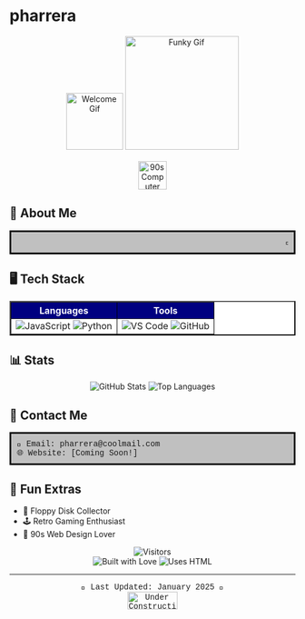 # pharrera

<div align="center">
  <img height="100" src="https://stryvemarketing.com/wp-content/uploads/2016/04/welcome.gif" alt="Welcome Gif" />
  <img height="200" src="https://img1.picmix.com/output/stamp/normal/8/3/4/2/2432438_48352.gif" alt="Funky Gif" />
</div>

<br clear="both">

<div align="center">
  <img height="50" src="https://web.archive.org/web/20090903025330/http://geocities.com/sagun_0204/computer002.gif" alt="90s Computer Gif" />
</div>

## 🌟 About Me

<div style="background-color: #C0C0C0; padding: 10px; border: 3px solid #000; font-family: 'Courier New', monospace;">
  <marquee behavior="scroll" direction="left">
    🚧 Under Construction 🚧 Radical Developer in the Making! 🌈
  </marquee>
</div>

## 🖥️ Tech Stack

<table border="2" cellpadding="5" style="width: 100%; background-color: #FFFFFF; border-color: #000000;">
  <tr>
    <th style="background-color: #000080; color: #FFFFFF;">Languages</th>
    <th style="background-color: #000080; color: #FFFFFF;">Tools</th>
  </tr>
  <tr>
    <td align="center">
      <img src="https://img.shields.io/badge/JavaScript-F7DF1E?style=for-the-badge&logo=javascript&logoColor=black" alt="JavaScript" />
      <img src="https://img.shields.io/badge/Python-3776AB?style=for-the-badge&logo=python&logoColor=white" alt="Python" />
    </td>
    <td align="center">
      <img src="https://img.shields.io/badge/VS_Code-0078D4?style=for-the-badge&logo=visual%20studio%20code&logoColor=white" alt="VS Code" />
      <img src="https://img.shields.io/badge/GitHub-100000?style=for-the-badge&logo=github&logoColor=white" alt="GitHub" />
    </td>
  </tr>
</table>

## 📊 Stats

<div align="center">
  <img src="https://github-readme-stats.vercel.app/api?username=pharrera&show_icons=true&theme=radical&bg_color=000000&title_color=00FF00&text_color=00FF00&icon_color=00FF00" alt="GitHub Stats" />
  <img src="https://github-readme-stats.vercel.app/api/top-langs/?username=pharrera&layout=compact&theme=radical&bg_color=000000&title_color=00FF00&text_color=00FF00" alt="Top Languages" />
</div>

## 📧 Contact Me

<div style="background-color: #C0C0C0; padding: 10px; border: 3px solid #000; font-family: 'Courier New', monospace;">
  📧 Email: pharrera@coolmail.com<br>
  🌐 Website: [Coming Soon!]
</div>

## 🎉 Fun Extras

- 💾 Floppy Disk Collector
- 🕹️ Retro Gaming Enthusiast
- 🌈 90s Web Design Lover

<div align="center">
  <img src="https://visitor-badge.laobi.icu/badge?page_id=pharrera.pharrera" alt="Visitors" />
</div>

<div align="center">
  <img src="https://forthebadge.com/images/badges/built-with-love.svg" alt="Built with Love" />
  <img src="https://forthebadge.com/images/badges/uses-html.svg" alt="Uses HTML" />
</div>

---

<div align="center" style="font-family: 'Courier New', monospace;">
  🌟 Last Updated: January 2025 🌟<br>
  <img src="https://web.archive.org/web/20091020131841/http://www.geocities.com/Athens/9463/under.gif" alt="Under Construction" width="88" height="31" />
</div>
